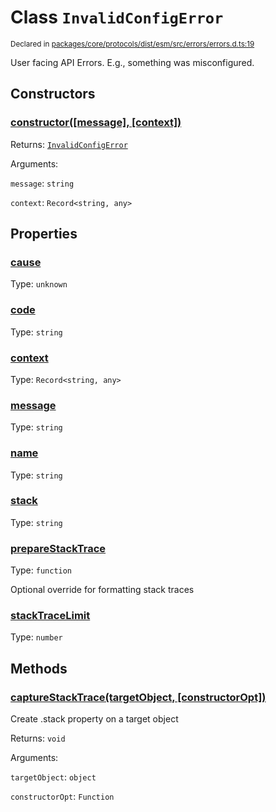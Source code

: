 # Class `InvalidConfigError`
<sub>Declared in [packages/core/protocols/dist/esm/src/errors/errors.d.ts:19]()</sub>


User facing API Errors.
E.g., something was misconfigured.

## Constructors
### [constructor(\[message\], \[context\])]()




Returns: <code>[InvalidConfigError](/api/@dxos/client/classes/InvalidConfigError)</code>

Arguments: 

`message`: <code>string</code>

`context`: <code>Record&lt;string, any&gt;</code>



## Properties
### [cause]()
Type: <code>unknown</code>



### [code]()
Type: <code>string</code>



### [context]()
Type: <code>Record&lt;string, any&gt;</code>



### [message]()
Type: <code>string</code>



### [name]()
Type: <code>string</code>



### [stack]()
Type: <code>string</code>



### [prepareStackTrace]()
Type: <code>function</code>

Optional override for formatting stack traces

### [stackTraceLimit]()
Type: <code>number</code>




## Methods
### [captureStackTrace(targetObject, \[constructorOpt\])]()


Create .stack property on a target object

Returns: <code>void</code>

Arguments: 

`targetObject`: <code>object</code>

`constructorOpt`: <code>Function</code>


